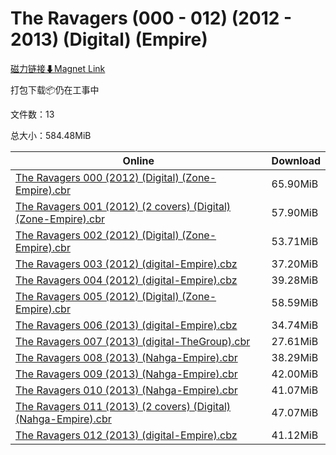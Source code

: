 # The Ravagers (000 - 012) (2012 - 2013) (Digital) (Empire)

[磁力链接⬇Magnet Link](magnet:?xt=urn:btih:32f7015e4690854c29c6196f42fb705c8dd82f74&dn=The%20Ravagers%20%28000%20-%20012%29%20%282012%20-%202013%29%20%28Digital%29%20%28Empire%29)

打包下载📦仍在工事中

文件数：13

总大小：584.48MiB

Online | Download
--- | ---
[The Ravagers 000 (2012) (Digital) (Zone-Empire).cbr](https://github.com/alicewish/markdown/blob/master/comic/Ravagers-000-2012-Digital-Zone-Empire-cbr.md) | 65.90MiB
[The Ravagers 001 (2012) (2 covers) (Digital) (Zone-Empire).cbr](https://github.com/alicewish/markdown/blob/master/comic/Ravagers-001-2012-2-covers-Digital-Zone-Empire-cbr.md) | 57.90MiB
[The Ravagers 002 (2012) (Digital) (Zone-Empire).cbr](https://github.com/alicewish/markdown/blob/master/comic/Ravagers-002-2012-Digital-Zone-Empire-cbr.md) | 53.71MiB
[The Ravagers 003 (2012) (digital-Empire).cbz](https://github.com/alicewish/markdown/blob/master/comic/Ravagers-003-2012-digital-Empire-cbz.md) | 37.20MiB
[The Ravagers 004 (2012) (digital-Empire).cbz](https://github.com/alicewish/markdown/blob/master/comic/Ravagers-004-2012-digital-Empire-cbz.md) | 39.28MiB
[The Ravagers 005 (2012) (Digital) (Zone-Empire).cbr](https://github.com/alicewish/markdown/blob/master/comic/Ravagers-005-2012-Digital-Zone-Empire-cbr.md) | 58.59MiB
[The Ravagers 006 (2013) (digital-Empire).cbz](https://github.com/alicewish/markdown/blob/master/comic/Ravagers-006-2013-digital-Empire-cbz.md) | 34.74MiB
[The Ravagers 007 (2013) (digital-TheGroup).cbr](https://github.com/alicewish/markdown/blob/master/comic/Ravagers-007-2013-digital-TheGroup-cbr.md) | 27.61MiB
[The Ravagers 008 (2013) (Nahga-Empire).cbr](https://github.com/alicewish/markdown/blob/master/comic/Ravagers-008-2013-Nahga-Empire-cbr.md) | 38.29MiB
[The Ravagers 009 (2013) (Nahga-Empire).cbr](https://github.com/alicewish/markdown/blob/master/comic/Ravagers-009-2013-Nahga-Empire-cbr.md) | 42.00MiB
[The Ravagers 010 (2013) (Nahga-Empire).cbr](https://github.com/alicewish/markdown/blob/master/comic/Ravagers-010-2013-Nahga-Empire-cbr.md) | 41.07MiB
[The Ravagers 011 (2013) (2 covers) (Digital) (Nahga-Empire).cbr](https://github.com/alicewish/markdown/blob/master/comic/Ravagers-011-2013-2-covers-Digital-Nahga-Empire-cbr.md) | 47.07MiB
[The Ravagers 012 (2013) (digital-Empire).cbz](https://github.com/alicewish/markdown/blob/master/comic/Ravagers-012-2013-digital-Empire-cbz.md) | 41.12MiB